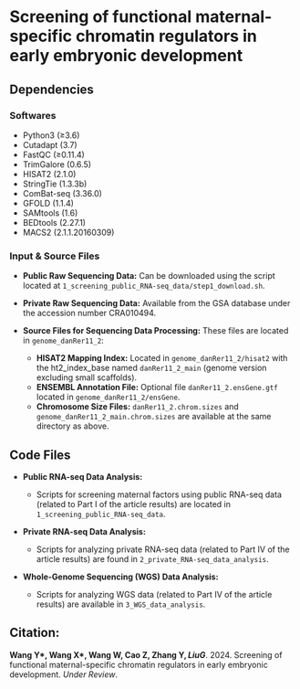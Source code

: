 # Screening of functional maternal-specific chromatin regulators in early embryonic development

## Dependencies

### Softwares

- Python3 (≥3.6)
- Cutadapt (3.7)
- FastQC (≥0.11.4)
- TrimGalore (0.6.5)
- HISAT2 (2.1.0)
- StringTie (1.3.3b)
- ComBat-seq (3.36.0)
- GFOLD (1.1.4)
- SAMtools (1.6)
- BEDtools (2.27.1)
- MACS2 (2.1.1.20160309)

### Input & Source Files

- **Public Raw Sequencing Data:** Can be downloaded using the script located at `1_screening_public_RNA-seq_data/step1_download.sh`.

- **Private Raw Sequencing Data:** Available from the GSA database under the accession number CRA010494.

- **Source Files for Sequencing Data Processing:** These files are located in `genome_danRer11_2`:
  - **HISAT2 Mapping Index:** Located in `genome_danRer11_2/hisat2` with the ht2_index_base named `danRer11_2_main` (genome version excluding small scaffolds).
  - **ENSEMBL Annotation File:** Optional file `danRer11_2.ensGene.gtf` located in `genome_danRer11_2/ensGene`.
  - **Chromosome Size Files:** `danRer11_2.chrom.sizes` and `genome_danRer11_2_main.chrom.sizes` are available at the same directory as above.


## Code Files

- **Public RNA-seq Data Analysis:**
  - Scripts for screening maternal factors using public RNA-seq data (related to Part I of the article results) are located in `1_screening_public_RNA-seq_data`.
  
- **Private RNA-seq Data Analysis:**
  - Scripts for analyzing private RNA-seq data (related to Part IV of the article results) are found in `2_private_RNA-seq_data_analysis`.
  
- **Whole-Genome Sequencing (WGS) Data Analysis:**
  - Scripts for analyzing WGS data (related to Part IV of the article results) are available in `3_WGS_data_analysis`.


## Citation:
**Wang Y\*, Wang X\*, Wang W, Cao Z, Zhang Y$, Liu G$**. 2024. Screening of functional maternal-specific chromatin regulators in early embryonic development. *Under Review*.
